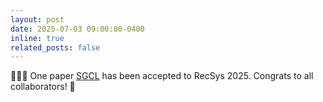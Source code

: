 ```yaml
---
layout: post
date: 2025-07-03 09:00:00-0400
inline: true
related_posts: false
---
```


:tada::tada::tada: One paper [SGCL](https://dl.acm.org/doi/full/10.1145/3705328.3748036) has been accepted to RecSys 2025. Congrats to all collaborators! :clap:
